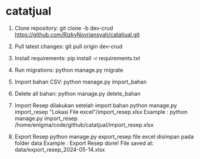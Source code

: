
# catatjual

1. Clone repository:
   git clone -b dev-crud https://github.com/RizkyNovriansyah/catatjual.git

2. Pull latest changes:
   git pull origin dev-crud

3. Install requirements:
   pip install -r requirements.txt

4. Run migrations:
   python manage.py migrate

5. Import bahan CSV:
   python manage.py import_bahan

6. Delete all bahan:
   python manage.py delete_bahan

7. Import Resep dilakukan setelah import bahan
   python manage.py import_resep "Lokasi File excel"/import_resep.xlsx
   Example :
   python manage.py import_resep /home/enigma/code/github/catatjual/import_resep.xlsx

8. Export Resep
   python manage.py export_resep
   file excel disimpan pada folder data
   Example :
   Export Resep done! File saved at: data/export_resep_2024-05-14.xlsx